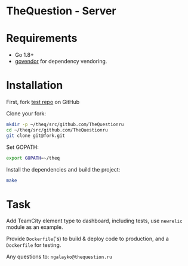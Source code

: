 # TheQuestion - Server

# Requirements
- Go 1.8+ 
- [govendor](https://github.com/kardianos/govendor) for dependency vendoring.

# Installation

First, fork [test repo](https://github.com/TheQuestionru/test-golang) on GitHub

Clone your fork:
```bash
mkdir -p ~/theq/src/github.com/TheQuestionru
cd ~/theq/src/github.com/TheQuestionru
git clone git@fork.git
```

Set GOPATH:
```bash
export GOPATH=~/theq
```

Install the dependencies and build the project:
```bash
make 
```

# Task

Add TeamCity element type to dashboard, including tests, use `newrelic` module as an example.

Provide `Dockerfile`('s) to build & deploy code to production, and a `Dockerfile` for testing.



Any questions to: `ngalayko@thequestion.ru`
